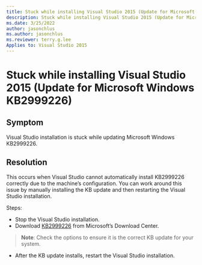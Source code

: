 ```yaml
---
title: Stuck while installing Visual Studio 2015 (Update for Microsoft Windows KB2999226)
description: Stuck while installing Visual Studio 2015 (Update for Microsoft Windows KB2999226) this occurs when Visual Studio cannot automatically install KB2999226 correctly due to the machine’s configuration.
ms.date: 3/25/2022
author: jasonchlus
ms.author: jasonchlus
ms.reviewer: terry.g.lee
Applies to: Visual Studio 2015
---
```


# Stuck while installing Visual Studio 2015 (Update for Microsoft Windows KB2999226)

## Symptom
Visual Studio installation is stuck while updating Microsoft Windows KB2999226.

## Resolution
This occurs when Visual Studio cannot automatically install KB2999226 correctly due to the machine’s configuration. You can work around this issue by manually installing the KB update and then restarting the Visual Studio installation.

Steps:

- Stop the Visual Studio installation.
- Download [KB2999226](https://www.microsoft.com/en-us/search/DownloadsDrillInResults.aspx?q=kb2999226&cateorder=2_1_5) from Microsoft’s Download Center.
> **Note**: Check the options to ensure it is the correct KB update for your system.
- After the KB update installs, restart the Visual Studio installation.
